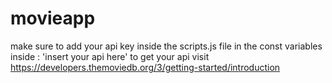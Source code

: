 # movieapp
 
  make sure to add your api key inside the scripts.js file in the const variables inside  : 'insert your api here' 
  to get your api visit  
 https://developers.themoviedb.org/3/getting-started/introduction
